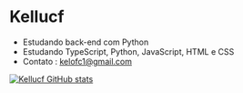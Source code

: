 # Kellucf


- Estudando back-end com Python 
- Estudando TypeScript, Python, JavaScript, HTML e CSS
- Contato : kelofc1@gmail.com

[![Kellucf GitHub stats](https://github-readme-stats.vercel.app/api?username=Kellucf&show_icons=true&hide_border=true&title_color=ff0000&text_color=ff0000&icon_color=ff0000&bg_color=#000000&locale=pt-br)](https://github.com/kellucf/github-readme-stats)
